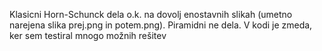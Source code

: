Klasicni Horn-Schunck dela o.k. na dovolj enostavnih slikah (umetno narejena slika prej.png in potem.png).
Piramidni ne dela. V kodi je zmeda, ker sem testiral mnogo možnih rešitev
